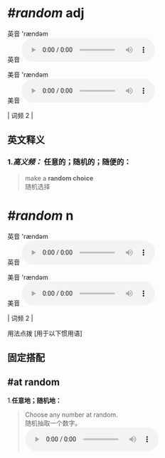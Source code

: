 # ***\#random*** adj
英音 'rændəm  
英音
<audio src="./media/random-B.aac" controls="controls"></audio>

美音 'rændəm  
美音
<audio src="./media/random.aac" controls="controls"></audio>



| 词频 2 |  

英文释义
---
### 1.*高义频：* **任意的；随机的；随便的：**  

 > make a **random choice**  
 > 随机选择    


# ***\#random*** n
英音 'rændəm  
英音
<audio src="./media/random-B.aac" controls="controls"></audio>

美音 'rændəm  
美音
<audio src="./media/random.aac" controls="controls"></audio>



| 词频 2 |  

用法点拨  [用于以下惯用语]

固定搭配
---
## \#at random 
1.**任意地；随机地：**  

 > Choose any number at random.   
 > 随机抽取一个数字。    
<audio src="./media/random-1.aac" controls="controls"></audio>


